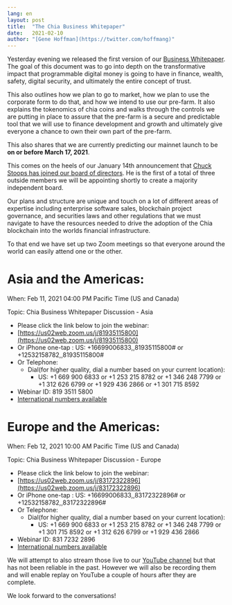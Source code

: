 ```yaml
---
lang: en
layout: post
title:  "The Chia Business Whitepaper"
date:   2021-02-10
author: "[Gene Hoffman](https://twitter.com/hoffmang)"
---
```


Yesterday evening we released the first version of our [Business Whitepaper](https://www.chia.net/assets/Chia-Business-Whitepaper-2021-02-09-v1.0.pdf). The goal of this document was to go into depth on the transformative impact that programmable digital money is going to have in finance, wealth, safety, digital security, and ultimately the entire concept of trust.

This also outlines how we plan to go to market, how we plan to use the corporate form to do that, and how we intend to use our pre-farm. It also explains the tokenomics of chia coins and walks through the controls we are putting in place to assure that the pre-farm is a secure and predictable tool that we will use to finance development and growth and ultimately give everyone a chance to own their own part of the pre-farm.

This also shares that we are currently predicting our mainnet launch to be **on or before March 17, 2021**.

This comes on the heels of our January 14th announcement that [Chuck Stoops has joined our board of directors](https://newsdirect.com/news/international-payments-executive-and-fintech-counsel-joins-chia-network-board-of-directors-chuck-stoops-brings-significant-regulatory-and-corporate-governance-experience-649013515). He is the first of a total of three outside members we will be appointing shortly to create a majority independent board.

Our plans and structure are unique and touch on a lot of different areas of expertise including enterprise software sales, blockchain project governance, and securities laws and other regulations that we must navigate to have the resources needed to drive the adoption of the Chia blockchain into the worlds financial infrastructure.

To that end we have set up two Zoom meetings so that everyone around the world can easily attend one or the other.

# Asia and the Americas:

When: Feb 11, 2021 04:00 PM Pacific Time (US and Canada)

Topic: Chia Business Whitepaper Discussion - Asia

- Please click the link below to join the webinar:
- [https://us02web.zoom.us/j/81935115800](https://us02web.zoom.us/j/81935115800)
- Or iPhone one-tap :
    US: +16699006833,,81935115800#  or +12532158782,,81935115800#
- Or Telephone:
    - Dial(for higher quality, dial a number based on your current location):
      - US: +1 669 900 6833  or +1 253 215 8782  or +1 346 248 7799  or +1 312 626 6799  or +1 929 436 2866  or +1 301 715 8592
- Webinar ID: 819 3511 5800
- [International numbers available](https://us02web.zoom.us/u/kbpPIithsh)


# Europe and the Americas:

When: Feb 12, 2021 10:00 AM Pacific Time (US and Canada)

Topic: Chia Business Whitepaper Discussion - Europe

- Please click the link below to join the webinar:
- [https://us02web.zoom.us/j/83172322896](https://us02web.zoom.us/j/83172322896)
-  Or iPhone one-tap :
    US: +16699006833,,83172322896#  or +12532158782,,83172322896#
- Or Telephone:
    - Dial(for higher quality, dial a number based on your current location):
      - US: +1 669 900 6833  or +1 253 215 8782  or +1 346 248 7799  or +1 301 715 8592  or +1 312 626 6799  or +1 929 436 2866
- Webinar ID: 831 7232 2896
- [International numbers available](https://us02web.zoom.us/u/kbpPIithsh)

We will attempt to also stream those live to our [YouTube channel](https://www.youtube.com/channel/UChFkJ3OAUvnHZdiQISWdWPA) but that has not been reliable in the past. However we will also be recording them and will enable replay on YouTube a couple of hours after they are complete.

We look forward to the conversations!
